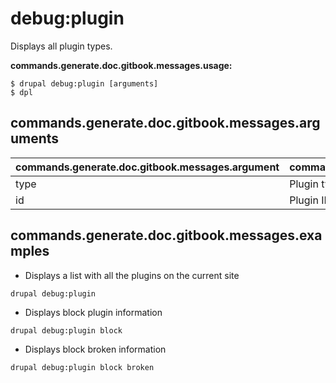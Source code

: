 # debug:plugin
Displays all plugin types.

**commands.generate.doc.gitbook.messages.usage:**
```
$ drupal debug:plugin [arguments]
$ dpl
```

## commands.generate.doc.gitbook.messages.arguments
commands.generate.doc.gitbook.messages.argument | commands.generate.doc.gitbook.messages.details
---------|-------------
type | Plugin type
id | Plugin ID

## commands.generate.doc.gitbook.messages.examples
* Displays a list with all the plugins on the current site
```
drupal debug:plugin
```
* Displays block plugin information
```
drupal debug:plugin block
```
* Displays block broken information
```
drupal debug:plugin block broken
```
